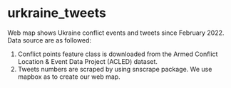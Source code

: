 # urkraine_tweets
Web map shows Ukraine conflict events and tweets since February 2022. Data source are as followed:
1. Conflict points feature class is downloaded from the Armed Conflict Location & Event Data Project (ACLED) dataset.
2. Tweets numbers are scraped by using snscrape package.
We use mapbox as to create our web map.
